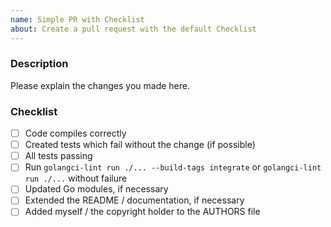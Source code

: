 ```yaml
---
name: Simple PR with Checklist
about: Create a pull request with the default Checklist
---
```

### Description
Please explain the changes you made here.

### Checklist
- [ ] Code compiles correctly
- [ ] Created tests which fail without the change (if possible)
- [ ] All tests passing
- [ ] Run `golangci-lint run ./... --build-tags integrate` or `golangci-lint run ./...` without failure
- [ ] Updated Go modules, if necessary
- [ ] Extended the README / documentation, if necessary
- [ ] Added myself / the copyright holder to the AUTHORS file